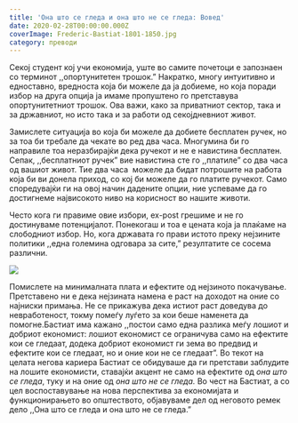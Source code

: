```yaml
---
title: 'Она што се гледа и она што не се гледа: Вовед'
date: 2020-02-28T00:00:00.000Z
coverImage: Frederic-Bastiat-1801-1850.jpg
category: преводи
---
```


Секој студент кој учи економија, уште во самите почетоци е запознаен со терминот ,,опортунитетен трошок.” Накратко, многу интуитивно и едноставно, вредноста која би можеле да ја добиеме, но која поради избор на друга опција ја имаме пропуштено го претставува опортунитетниот трошок. Ова важи, како за приватниот сектор, така и за државниот, но исто така и за работи од секојдневниот живот.

Замислете ситуација во која би можеле да добиете бесплатен ручек, но за тоа би требале да чекате во ред два часа. Многумина би го направиле тоа неразбирајќи дека ручекот и не е навистина бесплатен. Сепак, ,,бесплатниот ручек” вие навистина сте го ,,платиле” со два часа од вашиот живот. Тие два часа  можеле да бидат потрошите на работа која би ви донела приход, со кој би можеле да го платите ручекот. Само споредувајќи ги на овој начин дадените опции, ние успеваме да го достигнеме највисокото ниво на корисност во нашите животи.

Често кога ги правиме овие избори, ex-post грешиме и не го достинуваме потенцијалот. Понекогаш и тоа е цената која ја плаќаме на слободниот избор. Но, кога државата го прави истото преку нејзините  политики ,,една големина одговара за сите,” резултатите се сосема различни.

[![](images/1609227.jpg)](https://i.gr-assets.com/images/S/compressed.photo.goodreads.com/books/1348628428l/1609227.jpg)

Помислете на минималната плата и ефектите од нејзиното покачување. Претставено ни е дека нејзината намена е раст на доходот на оние со најниски примања. Не се прикажува дека истиот раст доведува до невработеност, токму помеѓу луѓето за кои беше наменета да помогне.Бастиат има кажано ,,постои само една разлика меѓу лошиот и добриот економист: лошиот економист се ограничува само на ефектите кои се гледаат, додека добриот економист ги зема во предвид и ефектите кои се гледаат, но и оние кои не се гледаат”. Во текот на целата негова кариера Бастиат се обидуваше да ги претстави заблудите на лошите економисти, ставајќи акцент не само на ефектите од _она што се гледа_, туку и на оние од _она што не се гледа._ Во чест на Бастиат, а со цел воспоставување на нова перспектива за економијата и функционирањето во општеството, објавуваме дел од неговото ремек дело ,,Она што се гледа и она што не се гледа.”
